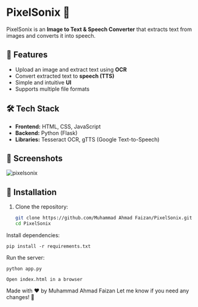# PixelSonix 🎵  

PixelSonix is an **Image to Text & Speech Converter** that extracts text from images and converts it into speech.  

## 🚀 Features  
- Upload an image and extract text using **OCR**  
- Convert extracted text to **speech (TTS)**  
- Simple and intuitive **UI**  
- Supports multiple file formats  

## 🛠️ Tech Stack  
- **Frontend:** HTML, CSS, JavaScript  
- **Backend:** Python (Flask)  
- **Libraries:** Tesseract OCR, gTTS (Google Text-to-Speech)  

## 📸 Screenshots  
  ![pixelsonix](https://github.com/user-attachments/assets/57d7e018-d5ce-411d-869c-bf1c27a719d7)


## 🔧 Installation  
1. Clone the repository:  
   ```sh
   git clone https://github.com/Muhammad Ahmad Faizan/PixelSonix.git
   cd PixelSonix
   
Install dependencies:

    pip install -r requirements.txt

Run the server:

    python app.py

    Open index.html in a browser

Made with ❤️ by Muhammad Ahmad Faizan
Let me know if you need any changes! 🚀
